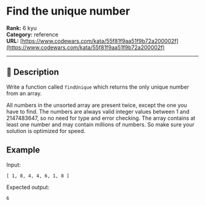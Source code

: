 # Find the unique number

**Rank:** 6 kyu  
**Category:** reference  
**URL:** [https://www.codewars.com/kata/55f81f9aa51f9b72a200002f](https://www.codewars.com/kata/55f81f9aa51f9b72a200002f)

---

## 📝 Description

Write a function called `findUnique` which returns the only unique number from an array.

All numbers in the unsorted array are present twice, except the one you have to find. The numbers are always valid integer values between 1 and 2147483647, so no need for type and error checking. The array contains at least one number and may contain millions of numbers. So make sure your solution is optimized for speed.

## Example

Input:

    [ 1, 8, 4, 4, 6, 1, 8 ]
    
Expected output:

    6
